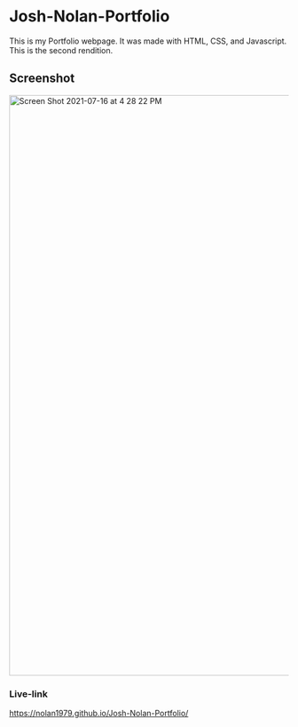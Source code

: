 # Josh-Nolan-Portfolio
This is my Portfolio webpage. It was made with HTML, CSS, and Javascript. This is the second rendition.

## Screenshot
<img width="1045" alt="Screen Shot 2021-07-16 at 4 28 22 PM" src="https://user-images.githubusercontent.com/53482411/126010332-a663380b-ecc0-448c-be32-10d8bc81c9d5.png">


### Live-link
https://nolan1979.github.io/Josh-Nolan-Portfolio/

